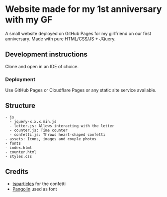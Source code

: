 # Website made for my 1st anniversary with my GF

A small website deployed on GitHub Pages for my girlfriend on our first anniversary. Made with pure HTML/CSS/JS + JQuery.

## Development instructions

Clone and open in an IDE of choice.

### Deployment

Use GitHub Pages or Cloudflare Pages or any static site service available.

## Structure

```
- js
  - jquery-x.x.x.min.js
  - letter.js: Allows interacting with the letter
  - counter.js: Time counter
  - confetti.js: Throws heart-shaped confetti
- assets: Icons, images and couple photos
- fonts
- index.html
- counter.html
- styles.css
```

## Credits

- [tsparticles](https://github.com/tsparticles/tsparticles) for the confetti
- [Pangolin](https://fonts.google.com/specimen/Pangolin) used as font
